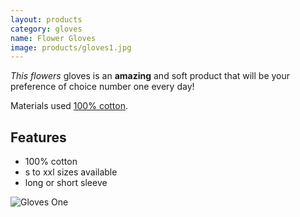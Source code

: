 ```yaml
---
layout: products
category: gloves
name: Flower Gloves
image: products/gloves1.jpg
---
```


*This flowers* gloves is an **amazing** and soft product that will be your preference of choice number one every day!

Materials used [100% cotton](http://en.wikipedia.org/wiki/Cotton).

## Features

- 100% cotton
- s to xxl sizes available
- long or short sleeve

![Gloves One](http://card0127.github.io/ecommerce-website/images/products/gloves1.jpg)